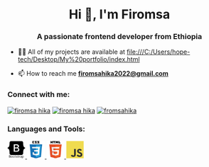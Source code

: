 <h1 align="center">Hi 👋, I'm Firomsa</h1>
<h3 align="center">A passionate frontend developer from Ethiopia</h3>

- 👨‍💻 All of my projects are available at [file:///C:/Users/hope-tech/Desktop/My%20portfolio/index.html](file:///C:/Users/hope-tech/Desktop/My%20portfolio/index.html)

- 📫 How to reach me **firomsahika2022@gmail.com**

<h3 align="left">Connect with me:</h3>
<p align="left">
<a href="https://linkedin.com/in/firomsa hika" target="blank"><img align="center" src="https://raw.githubusercontent.com/rahuldkjain/github-profile-readme-generator/master/src/images/icons/Social/linked-in-alt.svg" alt="firomsa hika" height="30" width="40" /></a>
<a href="https://fb.com/firomsa hika" target="blank"><img align="center" src="https://raw.githubusercontent.com/rahuldkjain/github-profile-readme-generator/master/src/images/icons/Social/facebook.svg" alt="firomsa hika" height="30" width="40" /></a>
<a href="https://instagram.com/fromsahika" target="blank"><img align="center" src="https://raw.githubusercontent.com/rahuldkjain/github-profile-readme-generator/master/src/images/icons/Social/instagram.svg" alt="fromsahika" height="30" width="40" /></a>
</p>

<h3 align="left">Languages and Tools:</h3>
<p align="left"> <a href="https://getbootstrap.com" target="_blank" rel="noreferrer"> <img src="https://raw.githubusercontent.com/devicons/devicon/master/icons/bootstrap/bootstrap-plain-wordmark.svg" alt="bootstrap" width="40" height="40"/> </a> <a href="https://www.w3schools.com/css/" target="_blank" rel="noreferrer"> <img src="https://raw.githubusercontent.com/devicons/devicon/master/icons/css3/css3-original-wordmark.svg" alt="css3" width="40" height="40"/> </a> <a href="https://www.w3.org/html/" target="_blank" rel="noreferrer"> <img src="https://raw.githubusercontent.com/devicons/devicon/master/icons/html5/html5-original-wordmark.svg" alt="html5" width="40" height="40"/> </a> <a href="https://developer.mozilla.org/en-US/docs/Web/JavaScript" target="_blank" rel="noreferrer"> <img src="https://raw.githubusercontent.com/devicons/devicon/master/icons/javascript/javascript-original.svg" alt="javascript" width="40" height="40"/> </a> </p>

